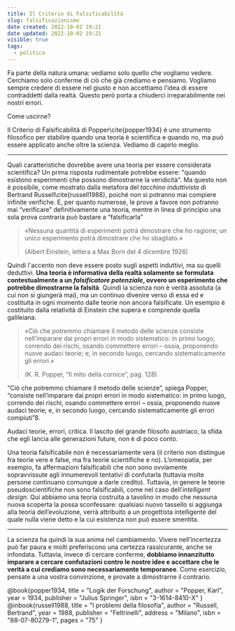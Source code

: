 ```yaml
---
title: Il Criterio di Falsificabilità
slug: falsificazionismo
date created: 2022-10-02 19:21
date updated: 2022-10-02 19:21
visible: true
tags:
  - politica
---
```


Fa parte della natura umana: vediamo solo quello che vogliamo vedere. Cerchiamo solo conferme di ciò che già crediamo e pensiamo. Vogliamo sempre credere di essere nel giusto e non accettiamo l’idea di essere contraddetti dalla realtà. Questo però porta a chiuderci irreparabilmente nei nostri errori.

Come uscirne?

Il Criterio di Falsificabilità di Popper\cite{popper1934} è uno strumento filosofico per stabilire quando una teoria è scientifica e quando no, ma può essere applicato anche oltre la scienza. Vediamo di capirlo meglio.

---

Quali caratteristiche dovrebbe avere una teoria per essere considerata scientifica? Un prima risposta rudimentale potrebbe essere: "quando esistono esperimenti che possono dimostrarne la veridicità". Ma questo non è possibile, come mostrato dalla metafora del _tacchino induttivista_ di Bertrand Russell\cite{russell1988}, poiché non si potranno mai compiere infinite verifiche. E, per quanto numerose, le prove a favore non potranno mai “verificare” definitivamente una teoria, mentre in linea di principio una sola prova contraria può bastare a “falsificarla”

<div class="epigraph">
    <blockquote>
        <p>«Nessuna quantità di esperimenti potrà dimostrare che ho ragione; un unico esperimento potrà dimostrare che ho sbagliato.»</p>
        <footer>(Albert Einstein, lettera a Max Born del 4 dicembre 1926)</footer>
    </blockquote>
</div>

Quindi l'accento non deve essere posto sugli aspetti induttivi, ma su quelli deduttivi. **Una teoria è informativa della realtà solamente se formulata contestualmente a un _falsificatore potenziale_, ovvero un esperimento che potrebbe dimostrarne la falsità**. Quindi la scienza non è verità assoluta (a cui non si giungerà mai), ma un continuo divenire verso di essa ed e costituita in ogni momento dalle teorie non ancora falsificate. Un esempio è costituito dalla relatività di Einstein che supera e comprende quella galileiana.

<div class="epigraph">
    <blockquote>
        <p>«Ciò che potremmo chiamare il metodo delle scienze consiste nell’imparare dai propri errori in modo sistematico: in primo luogo, correndo dei rischi, osando commettere errori – ossia, proponendo nuove audaci teorie; e, in secondo luogo, cercando sistematicamente gli errori.»</p>
        <footer>(K. R. Popper, “Il mito della cornice”, pag. 128)</footer>
    </blockquote>
</div>

“Ciò che potremmo chiamare il metodo delle scienze”, spiega Popper, “consiste nell’imparare dai propri errori in modo sistematico: in primo luogo, correndo dei rischi, osando commettere errori – ossia, proponendo nuove audaci teorie; e, in secondo luogo, cercando sistematicamente gli errori compiuti”8.

Audaci teorie, errori, critica. Il lascito del grande filosofo austriaco, la sfida che egli lancia alle generazioni future, non è di poco conto.

Una teoria falsificabile non è necessariamente vera (il criterio non distingue fra teorie vere e false, ma fra teorie scientifiche e no). L’omeopatia, per esempio, fa affermazioni falsificabili che non sono ovviamente sopravvissute agli innumerevoli tentativi di confutarla (tuttavia molte persone continuano comunque a darle credito). Tuttavia, in genere le teorie pseudoscientifiche non sono falsificabili, come nel caso dell’_intelligent design_. Qui abbiamo una teoria costruita a tavolino in modo che nessuna nuova scoperta la possa sconfessare: qualsiasi nuovo tassello si aggiunga alla teoria dell’evoluzione, verrà attribuito a un progettista intelligente del quale nulla viene detto e la cui esistenza non può essere smentita.

---

La scienza ha quindi la sua anima nel cambiamento. Vivere nell’incertezza può far paura e molti preferiscono una certezza rassicurante, anche se infondata. Tuttavia, invece di cercare conferme, **dobbiamo innanzitutto imparare a cercare confutazioni contro le nostre idee e accettare che le verità a cui crediamo sono necessariamente temporanee**. Come esercizio, pensate a una vostra convinzione, e provate a dimostrarne il contrario.

<bibliography>
@book{popper1934,
  title     = "Logik der Forschung",
  author    = "Popper, Karl",
  year      = 1934,
  publisher = "Julius Springer",
  isbn      = "3-1614-8410-X"
}
@inbook{russell1988,
  title     = "I problemi della filosofia",
  author    = "Russell, Bertrand",
  year      = 1988,
  publisher = "Feltrinelli",
  address   = "Milano",
  isbn      = "88-07-80279-1",
  pages     = "75"
}
</bibliography>
